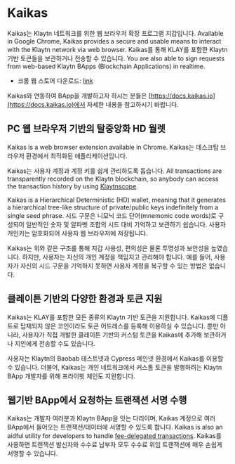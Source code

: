 # Kaikas

Kaikas는 Klaytn 네트워크를 위한 웹 브라우저 확장 프로그램 지갑입니다. Available in Google Chrome, Kaikas provides a secure and usable means to interact with the Klaytn network via web browser. Kaikas를 통해 KLAY를 포함한 Klaytn 기반 토큰들을 보관하거나 전송할 수 있습니다. You are also able to sign requests from web-based Klaytn BApps \(Blockchain Applications\) in realtime.

* 크롬 웹 스토어 다운로드: [link](https://chrome.google.com/webstore/detail/kaikas/jblndlipeogpafnldhgmapagcccfchpi)

Kaikas와 연동하여 BApp을 개발하고자 하시는 분들은 [https://docs.kaikas.io](https://docs.kaikas.io)에서 자세한 내용을 참고하시기 바랍니다.

## PC 웹 브라우저 기반의 탈중앙화 HD 월렛

Kaikas is a web browser extension available in Chrome. Kaikas는 데스크탑 브라우저 환경에서 최적화된 애플리케이션입니다.

Kaikas는 사용자 계정과 계정 키를 쉽게 관리하도록 돕습니다. All transactions are transparently recorded on the Klaytn blockchain, so anybody can access the transaction history by using [Klaytnscope](klaytnscope.md).

Kaikas is a Hierarchical Deterministic \(HD\) wallet, meaning that it generates a hierarchical tree-like structure of private/public keys indefinitely from a single seed phrase. 시드 구문은 니모닉 코드 단어(mnemonic code words)로 구성되어 일반적인 숫자 및 알파벳 조합의 시드 대비 기억하고 보관하기 쉽습니다. 사용자 개인키는 암호화되어 사용자 웹 브라우저에 저장됩니다.

Kaikas는 위와 같은 구조를 통해 지갑 사용성, 편의성은 물론 투명성과 보안성을 높였습니다. 하지만, 사용자는 자신의 개인 계정을 책임지고 관리해야 합니다. 예를 들어, 사용자가 자신의 시드 구문을 기억하지 못하면 사용자 계정을 복구할 수 있는 방법은 없습니다.

## 클레이튼 기반의 다양한 환경과 토큰 지원

Kaikas는 KLAY를 포함한 모든 종류의 Klaytn 기반 토큰을 지원합니다. Kaikas에 디폴트로 탑재되지 않은 코인이라도 토큰 어드레스를 등록해 이용하실 수 있습니다. 뿐만 아니라, 사용자가 직접 개발한 클레이튼 기반의 커스텀 토큰을 Kaikas에 추가해 보관하거나 지인에게 전송할 수도 있습니다.

사용자는 Klaytn의 Baobab 테스트넷과 Cypress 메인넷 환경에서 Kaikas를 이용할 수 있습니다. 더불어, Kaikas는 개인 네트워크에서 커스톰 토큰을 발행하려는 Klaytn BApp 개발자를 위해 프라이빗 체인도 지원합니다.

## 웹기반 BApp에서 요청하는 트랜잭션 서명 수행

Kaikas는 개발자 여러분과 Klaytn BApp을 잇는 다리이며, Kaikas 계정으로 여러 BApp에서 들어오는 트랜잭션/데이터에 서명할 수 있도록 합니다. Kaikas is also an aidful utility for developers to handle [fee-delegated transactions](https://github.com/ground-x/klaytn-docs/tree/879a4ff51d970839781ead9e87f3843eeb54915e/klaytn/design/transactions/README.md#fee-delegation). Kaikas를 사용하면 트랜잭션 발신자와 수수료 납부자 모두 수수료 위임 트랜잭션에 매우 손쉽게 서명할 수 있습니다.

